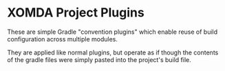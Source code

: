 XOMDA Project Plugins
=====================

These are simple Gradle "convention plugins" which enable reuse of build configuration across multiple modules.

They are applied like normal plugins, but operate as if though the contents of the gradle files were simply pasted into
the project's build file.

